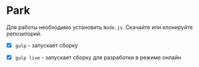 # Park

Для работы необходимо установить `Node.js`. Скачайте или клонируйте репозиторий. 

- [x] `gulp` - запускает сборку 
- [x] `gulp live` - запускает сборку для разработки в режиме онлайн

